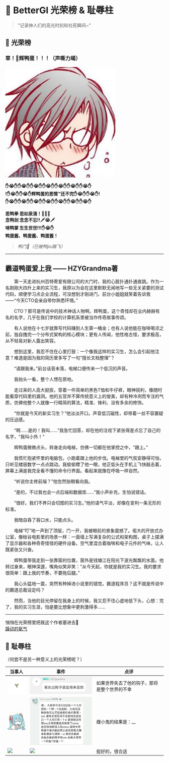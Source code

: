 # 🎪 BetterGI 光荣榜 & 耻辱柱

> "记录神人们的高光时刻和社死瞬间~"  

## 🎉 光荣榜

### 草！🦆辉鸭蛋！！！（声嘶力竭）
![辉鸭蛋](assets/辉鸭蛋.jpg)

**✋😭✋✋😭✋✋😭✋✋😭✋✋😭✋✋😭✋✋😭✋**  
**!✋😭✋✋😭✋辉鸭蛋的恩情™还不完✋😭✋✋😭✋!**  
**✋😭✋✋😭✋✋😭✋✋😭✋✋😭✋✋😭✋✋😭✋**  

**思鸭拳 思如泉涌！👊😭👊**  
**念鸭剑 念念不忘!!🗡😭🗡**  
**啃鸭掌 生生世世!!!✋😭✋**  
**鸭蛋酱、鸭蛋酱、鸭蛋酱！**  

> *鸭门🙏（已被鸭jio踹飞）*

---
## 霸道鸭蛋爱上我 —— HZYGrandma著
&emsp;&emsp;第一天走进杭州百特寄爱有限公司的大门时，我的心脏扑通扑通直跳。作为一名刚刚大四升上来的实习生，我原以为会在这里默默无闻地写一些无关紧要的测试代码，顺便学习点企业流程，可没想到才刚进门，前台小姐姐就笑着告诉我——“今天CTO会亲自带你熟悉环境。”

&emsp;&emsp;CTO？那可是传说中的技术神话人物啊。辉鸭蛋，这个奇怪却在业内赫赫有名的名字，几乎在我们学校的计算机系里被当作传奇故事传颂。

&emsp;&emsp;有人说他在十七岁就靠写代码赚到人生第一桶金；也有人说他能在咖啡喝凉之前，独自撸完一个分布式架构的核心模块；更有人传闻，他性格古怪，要求极高，从不轻易对新人露出笑容。

&emsp;&emsp;想到这里，我忍不住在心里打鼓：一个像我这样的实习生，怎么会引起他注意？难道是因为我的简历里多写了一句“擅长文档整理”？

&emsp;&emsp;“请跟我来。”前台话音未落，电梯口便传来一个低沉的声音。

&emsp;&emsp;我抬头一看，整个人愣在原地。

&emsp;&emsp;走过来的人高大挺拔，穿着一件简单的黑色T恤和牛仔裤，眼神锐利，像随时能看穿代码里的漏洞。他的五官并不算传统意义上的俊美，却有种冷冽而专注的气质，仿佛他整个人就像一行精简的算法，精准、锋利、没有多余的修饰。

&emsp;&emsp;“你就是今天的新实习生？”他淡淡开口。声音低沉磁性，却带着一丝不容置疑的压迫感。

&emsp;&emsp;“啊……是的！我叫……”我急忙回答，却在他的注视下紧张得差点忘了自己的名字，“我叫小外！”

&emsp;&emsp;辉鸭蛋微微点头，转身走向电梯，仿佛一切都在他掌控之中，“跟上。”

&emsp;&emsp;我慌忙抱紧怀里的电脑包，小跑着跟上他的步伐。电梯里的气氛安静得可怕，只听见楼层数字一点点跳动。我偷偷瞟了他一眼，他正低头在手机上飞快敲击着，屏幕上满是我完全看不懂的命令行界面。看起来就像在呼吸一样自然。

&emsp;&emsp;“听说你主修前端？”他忽然抬眼看向我。

&emsp;&emsp;“是的，不过我也会一点后端和数据库……”我小声补充，生怕说错话。

&emsp;&emsp;“很好。我们不养只会切图的实习生。”他的语气平淡，却像在宣判一条无形的标准。

&emsp;&emsp;我暗自吞了吞口水，只能点头。

&emsp;&emsp;电梯“叮”地一声到了顶层，门一开，我被眼前的景象震撼了。偌大的开放式办公室，像硅谷电影里的场景一样：一面墙上写满复杂的公式和架构图，桌子上摆满了显示器和各种奇奇怪怪的硬件设备。空气里混合着咖啡和电子元件的气味，让人既紧张又兴奋。

&emsp;&emsp;辉鸭蛋带我走到一张靠窗的位置，窗外是钱塘江在阳光下波光粼粼的水面。他转过身来，眼神深邃，嘴角似笑非笑：“从今天起，你就是我的实习生。我的要求很简单：跟上我的节奏，不要拖后腿。”

&emsp;&emsp;我心头猛地一震，突然有种掉进小说里的错觉。霸道程序员？这不就是传说中的霸道总裁设定吗？

&emsp;&emsp;然而，当他的目光停留在我身上的时候，我又忍不住心虚地低下头，心想：完了，我的实习生涯，怕是要比想象中更刺激得多……

---
悄悄在光荣榜里把我这个作者塞进去👀  
[躁动的氨气](https://github.com/zaodonganqi)  

## 💩 耻辱柱

（何尝不是另一种意义上的光荣榜呢？）

| 当事人 | 事件 | 点评 |
|-------|--------|-----------|
| <img src="assets/HZYgrandma.jpg" width="80"> | <img src="assets/HZYgrandma1.jpg" width="300"> | 如果世界失去了他的钩子，那将是整个世界的不幸 |
| <img src="assets/苏婷.jpg" width="80"> | <img src="assets/苏婷1.jpg" width="300"> | 雌小鬼的结果是：__ | 
| <img src="assets/曦.jpg" width="80"> | <img src="assets/曦1.jpg" width="300"> | 挺好的，很合适 | 
